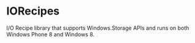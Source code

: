 IORecipes
=========

I/O Recipe library that supports Windows.Storage APIs and runs on both Windows Phone 8 and Windows 8.
